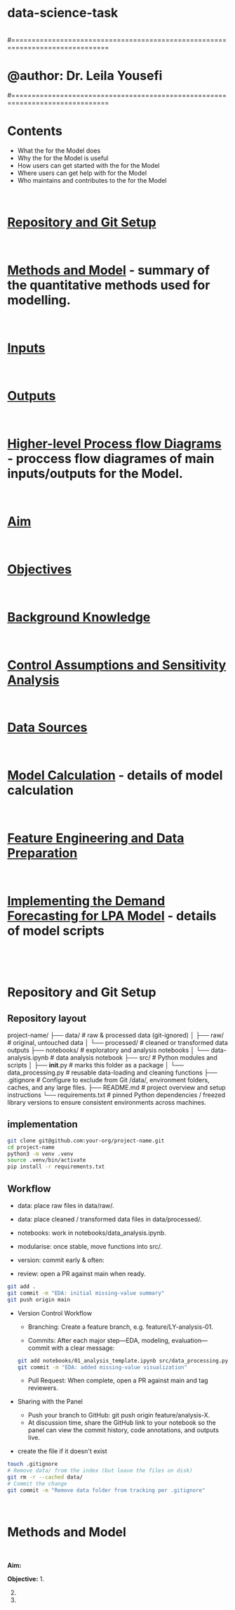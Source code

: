 # data-science-task

&nbsp;
#==============================================================================
# @author: Dr. Leila Yousefi 
#==============================================================================
&nbsp;



# Contents

* What the  for the Model does
* Why the for the Model is useful
* How users can get started with the  for the Model
* Where users can get help with  for the Model
* Who maintains and contributes to the  for the Model


&nbsp;
# [Repository and Git Setup](#setup) 

&nbsp;
# [Methods and Model](#summ) - summary of the quantitative methods used for modelling.  
&nbsp;   
# [Inputs](#inputs)
&nbsp;
# [Outputs](#outputs)
&nbsp;
# [Higher-level Process flow Diagrams](#high-process-flow) - proccess flow diagrames of main inputs/outputs for the Model.
&nbsp;
# [Aim](#aim) 
&nbsp;
# [Objectives](#objectives)
&nbsp;   
# [Background Knowledge](#Background)
&nbsp;
# [Control Assumptions and Sensitivity Analysis](#control-assumptions)
&nbsp;
# [Data Sources](#data-sources)
&nbsp;
# [Model Calculation](#calc-model) - details of model calculation
&nbsp;
# [Feature Engineering and Data Preparation](#preprocessing)
&nbsp;
# [Implementing the Demand Forecasting for LPA Model](#model) - details of model scripts
&nbsp;

&nbsp;
<a name="setup"></a>
# Repository and Git Setup

## Repository layout
project-name/
├── data/                    # raw & processed data (git-ignored)
│   ├── raw/                 # original, untouched data
│   └── processed/           # cleaned or transformed data outputs
├── notebooks/               # exploratory and analysis notebooks
│   └── data-analysis.ipynb  # data analysis notebook
├── src/                     # Python modules and scripts
│   ├── __init__.py          # marks this folder as a package
│   └── data_processing.py   # reusable data-loading and cleaning functions
├── .gitignore               # Configure to exclude from Git /data/, environment folders, caches, and any large files.
├── README.md                # project overview and setup instructions
└── requirements.txt         # pinned Python dependencies / freezed library versions to ensure consistent environments across machines.


## implementation
```bash
git clone git@github.com:your-org/project-name.git
cd project-name
python3 -m venv .venv
source .venv/bin/activate
pip install -r requirements.txt

```

## Workflow

- data: place raw files in data/raw/.
- data: place cleaned / transformed data files in data/processed/.

- notebooks: work in notebooks/data_analysis.ipynb.

- modularise: once stable, move functions into src/.

- version: commit early & often:

- review: open a PR against main when ready.

```bash
git add .
git commit -m "EDA: initial missing-value summary"
git push origin main
```

- Version Control Workflow

    - Branching: Create a feature branch, e.g. feature/LY-analysis-01.

    - Commits: After each major step—EDA, modeling, evaluation—commit with a clear message:
    ```bash
    git add notebooks/01_analysis_template.ipynb src/data_processing.py
    git commit -m "EDA: added missing-value visualization"
    ```

    - Pull Request: When complete, open a PR against main and tag reviewers.

- Sharing with the Panel
    - Push your branch to GitHub: git push origin feature/analysis-X.
    - At discussion time, share the GitHub link to your notebook so the panel can view the commit history, code annotations, and outputs live.
    
- create the file if it doesn't exist
```bash
touch .gitignore
# Remove data/ from the index (but leave the files on disk)
git rm -r --cached data/
# Commit the change
git commit -m "Remove data folder from tracking per .gitignore"
```

&nbsp; 

<a name="summ"></a>
# Methods and Model 

&nbsp; 


**Aim:**

**Objective:**
1. 

2. 

3. 